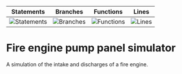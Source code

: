 | Statements                  | Branches                | Functions                 | Lines             |
| --------------------------- | ----------------------- | ------------------------- | ----------------- |
| ![Statements](https://img.shields.io/badge/statements-100%25-brightgreen.svg?style=flat) | ![Branches](https://img.shields.io/badge/branches-100%25-brightgreen.svg?style=flat) | ![Functions](https://img.shields.io/badge/functions-98.46%25-brightgreen.svg?style=flat) | ![Lines](https://img.shields.io/badge/lines-100%25-brightgreen.svg?style=flat) |


# Fire engine pump panel simulator

A simulation of the intake and discharges of a fire engine.

